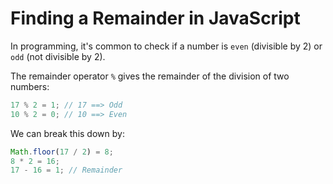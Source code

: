 # Finding a Remainder in JavaScript

In programming, it's common to check if a number is `even` (divisible by 2) or `odd` (not divisible by 2).

The remainder operator `%` gives the remainder of the division of two numbers:

```js
17 % 2 = 1; // 17 ==> Odd
10 % 2 = 0; // 10 ==> Even
```

We can break this down by:

```js
Math.floor(17 / 2) = 8;
8 * 2 = 16;
17 - 16 = 1; // Remainder
```
